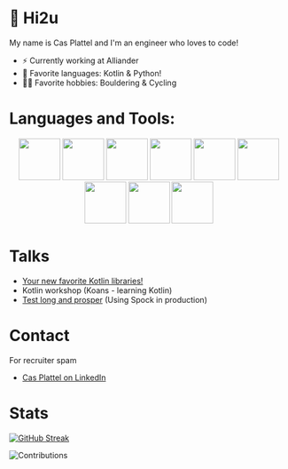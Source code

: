 # 👋 Hi2u

My name is Cas Plattel and I'm an engineer who loves to code!

- ⚡️ Currently working at Alliander
- 💜 Favorite languages: Kotlin & Python!
- 🚴‍♂️ Favorite hobbies: Bouldering & Cycling

# Languages and Tools:

<div align="center" style="display: inline-block">
 <img src="https://cdn.jsdelivr.net/gh/devicons/devicon@latest/icons/github/github-original.svg" width="75" height="75"/>
  <img src="https://cdn.jsdelivr.net/gh/devicons/devicon@latest/icons/python/python-original.svg"  width="75" height="75"/>
  <img src="https://cdn.jsdelivr.net/gh/devicons/devicon@latest/icons/java/java-original.svg"  width="75" height="75"/>
  <img src="https://cdn.jsdelivr.net/gh/devicons/devicon@latest/icons/kotlin/kotlin-original.svg"  width="75" height="75"/>
  <img src="https://cdn.jsdelivr.net/gh/devicons/devicon@latest/icons/haskell/haskell-original.svg" width="75" height="75"/>
  <img src="https://cdn.jsdelivr.net/gh/devicons/devicon@latest/icons/amazonwebservices/amazonwebservices-original-wordmark.svg" width="75" height="75"/>
  <img src="https://cdn.jsdelivr.net/gh/devicons/devicon@latest/icons/googlecloud/googlecloud-original.svg"  width="75" height="75"/>
  <img src="https://cdn.jsdelivr.net/gh/devicons/devicon@latest/icons/docker/docker-original.svg"  width="75" height="75"/>
  <img src="https://cdn.jsdelivr.net/gh/devicons/devicon@latest/icons/postgresql/postgresql-original.svg" width="75" height="75"/>
</div>

# Talks

- [Your new favorite Kotlin libraries!](https://www.youtube.com/watch?v=Ukhp7E8Y1e4)
- Kotlin workshop (Koans - learning Kotlin)
- [Test long and prosper](https://www.youtube.com/watch?v=TpHOk_HlFyo) (Using Spock in production)

# Contact

For recruiter spam
* [Cas Plattel on LinkedIn](https://nl.linkedin.com/in/cas-plattel)

# Stats

 [![GitHub Streak](http://github-readme-streak-stats.herokuapp.com?user=casplattel&theme=gruvbox&hide_border=true&border_radius=5&mode=weekly&exclude_days=Sun%2CSat)](https://git.io/streak-stats) 

 ![Contributions](http://github-profile-summary-cards.vercel.app/api/cards/profile-details?username=casplattel&theme=gruvbox) 
